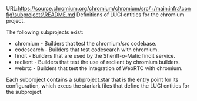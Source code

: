 URL:https://source.chromium.org/chromium/chromium/src/+/main:infra\config\subprojects\README.md
Definitions of LUCI entities for the chromium project.

The following subprojects exist:

* chromium - Builders that test the chromium/src codebase.
* codesearch - Builders that test codesearch with chromium.
* findit - Builders that are used by the Sheriff-o-Matic findit service.
* reclient - Builders that test the use of reclient by chromium builders.
* webrtc - Builders that test the integration of WebRTC with chromium.

Each subproject contains a subproject.star that is the entry point for its
configuration, which execs the starlark files that define the LUCI entities for
the subproject.

